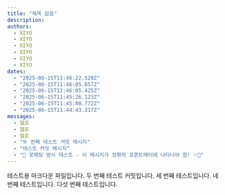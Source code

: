 ```yaml
---
title: "제목 없음"
description:
authors:
  - XIYO
  - XIYO
  - XIYO
  - XIYO
  - XIYO
  - XIYO
dates:
  - "2025-06-15T11:46:22.529Z"
  - "2025-06-15T11:46:05.657Z"
  - "2025-06-15T11:46:05.425Z"
  - "2025-06-15T11:45:26.123Z"
  - "2025-06-15T11:45:00.772Z"
  - "2025-06-15T11:44:43.317Z"
messages:
  - 헬로
  - 헬로
  - 헬로
  - "두 번째 테스트 커밋 메시지"
  - "테스트 커밋 메시지"
  - "🎊 포매팅 방식 테스트 - 이 메시지가 정확히 프론트매터에 나타나야 함! ✨🚀"
---
```

테스트용 마크다운 파일입니다.
두 번째 테스트 커밋입니다.
세 번째 테스트입니다.
네 번째 테스트입니다.
다섯 번째 테스트입니다.
